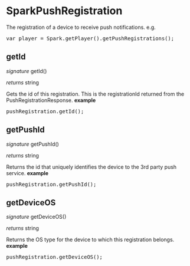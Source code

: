 # SparkPushRegistration

The registration of a device to receive push notifications.
e.g.
<pre rel="highlighter" code-brush="js" contenteditable="false">var player = Spark.getPlayer().getPushRegistrations();</pre>


## getId

_signature_ getId()</p>
_returns_ string</p>

Gets the id of this registration.  This is the registrationId returned from the PushRegistrationResponse.
<b>example</b>
<pre rel="highlighter" code-brush="js" contenteditable="false">pushRegistration.getId();</pre>

## getPushId

_signature_ getPushId()</p>
_returns_ string</p>

Returns the id that uniquely identifies the device to the 3rd party push service.
<b>example</b>
<pre rel="highlighter" code-brush="js" contenteditable="false">pushRegistration.getPushId();</pre>

## getDeviceOS

_signature_ getDeviceOS()</p>
_returns_ string</p>

Returns the OS type for the device to which this registration belongs.
<b>example</b>
<pre rel="highlighter" code-brush="js" contenteditable="false">pushRegistration.getDeviceOS();</pre>
